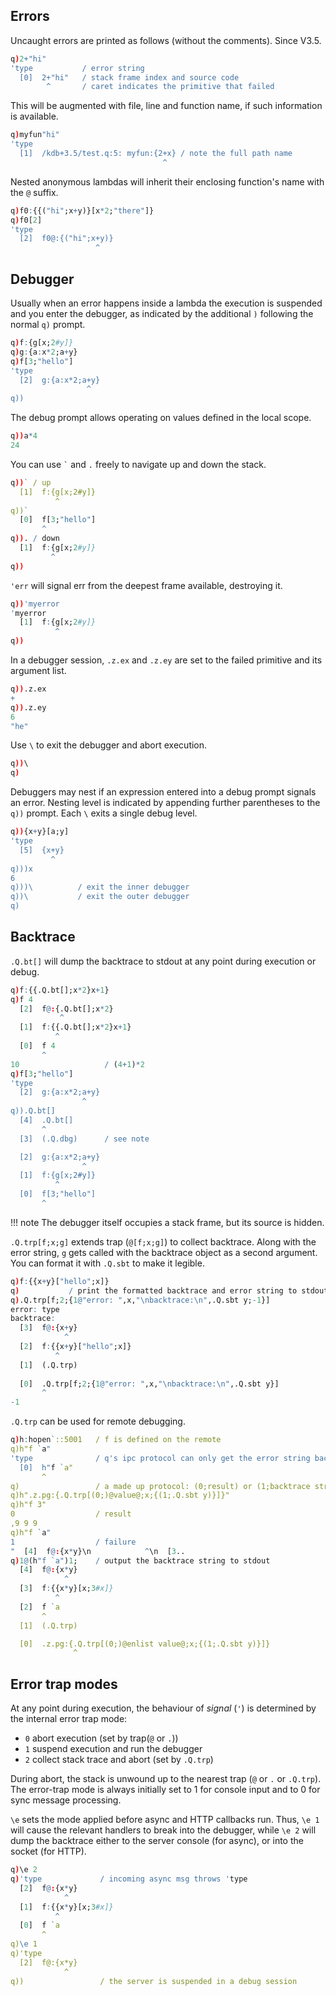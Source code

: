 ## Errors

Uncaught errors are printed as follows (without the comments). Since V3.5. 
```q
q)2+"hi"
'type           / error string
  [0]  2+"hi"   / stack frame index and source code
        ^       / caret indicates the primitive that failed
```
This will be augmented with file, line and function name, if such information is available.
```q
q)myfun"hi"
'type
  [1]  /kdb+3.5/test.q:5: myfun:{2+x} / note the full path name
                                  ^
```
Nested anonymous lambdas will inherit their enclosing function's name with the `@` suffix.
```q
q)f0:{{("hi";x+y)}[x*2;"there"]}
q)f0[2]
'type
  [2]  f0@:{("hi";x+y)}
                   ^
```


## Debugger

Usually when an error happens inside a lambda the execution is suspended and you enter the debugger, as indicated by the additional `)` following the normal
`q)` prompt.
```q
q)f:{g[x;2#y]}
q)g:{a:x*2;a+y}
q)f[3;"hello"]
'type
  [2]  g:{a:x*2;a+y}
                 ^
q))
```
The debug prompt allows operating on values defined in the local scope.
```q
q))a*4
24
```
You can use `` ` `` and `.` freely to navigate up and down the stack.
```q
q))` / up
  [1]  f:{g[x;2#y]}
          ^
q))`
  [0]  f[3;"hello"]
       ^
q)). / down
  [1]  f:{g[x;2#y]}
         ^
q))
```
`'err` will signal err from the deepest frame available, destroying it.
```q
q))'myerror
'myerror
  [1]  f:{g[x;2#y]}
          ^
q))
```
In a debugger session, `.z.ex` and `.z.ey` are set to the failed primitive and its argument list.
```q
q)).z.ex
+
q)).z.ey
6
"he"
```
Use `\` to exit the debugger and abort execution.
```q
q))\
q)
```
Debuggers may nest if an expression entered into a debug prompt signals an error. Nesting level is indicated by appending further parentheses to the `q))` prompt. Each `\` exits a single debug level.
```q
q)){x+y}[a;y]
'type
  [5]  {x+y}
         ^
q)))x
6
q)))\          / exit the inner debugger
q))\           / exit the outer debugger
q)
```


## Backtrace

`.Q.bt[]` will dump the backtrace to stdout at any point during execution or debug.
```q
q)f:{{.Q.bt[];x*2}x+1}
q)f 4
  [2]  f@:{.Q.bt[];x*2}
           ^
  [1]  f:{{.Q.bt[];x*2}x+1}
          ^
  [0]  f 4
       ^
10                   / (4+1)*2
q)f[3;"hello"]
'type
  [2]  g:{a:x*2;a+y}
                ^
q)).Q.bt[]
  [4]  .Q.bt[]
       ^
  [3]  (.Q.dbg)      / see note

  [2]  g:{a:x*2;a+y}
                ^
  [1]  f:{g[x;2#y]}
          ^
  [0]  f[3;"hello"]
       ^ 
```

!!! note 
    The debugger itself occupies a stack frame, but its source is hidden.

`.Q.trp[f;x;g]` extends trap (`@[f;x;g]`) to collect backtrace. Along with the error string, `g` gets called with the backtrace object as a second argument. You can format it with `.Q.sbt` to make it legible.
```q
q)f:{{x+y}["hello";x]}
q)           / print the formatted backtrace and error string to stdout
q).Q.trp[f;2;{1@"error: ",x,"\nbacktrace:\n",.Q.sbt y;-1}] 
error: type
backtrace:
  [3]  f@:{x+y}
            ^
  [2]  f:{{x+y}["hello";x]}
          ^
  [1]  (.Q.trp)
 
  [0]  .Q.trp[f;2;{1@"error: ",x,"\nbacktrace:\n",.Q.sbt y}]
       ^
-1
```
`.Q.trp` can be used for remote debugging.
```q
q)h:hopen`::5001   / f is defined on the remote
q)h"f `a"           
'type              / q's ipc protocol can only get the error string back
  [0]  h"f `a"
       ^
q)                 / a made up protocol: (0;result) or (1;backtrace string)
q)h".z.pg:{.Q.trp[(0;)@value@;x;{(1;.Q.sbt y)}]}"
q)h"f 3"
0                  / result
,9 9 9             
q)h"f `a"
1                  / failure
"  [4]  f@:{x*y}\n            ^\n  [3..
q)1@(h"f `a")1;    / output the backtrace string to stdout
  [4]  f@:{x*y}
            ^
  [3]  f:{{x*y}[x;3#x]}
          ^
  [2]  f `a
       ^
  [1]  (.Q.trp)

  [0]  .z.pg:{.Q.trp[(0;)@enlist value@;x;{(1;.Q.sbt y)}]}
              ^
```


## Error trap modes

At any point during execution, the behaviour of _signal_ (`'`) is determined by the internal error trap mode:

- `0`  abort execution (set by trap(`@` or `.`))
- `1`  suspend execution and run the debugger
- `2`  collect stack trace and abort (set by `.Q.trp`)

During abort, the stack is unwound up to the nearest trap (`@` or `.` or `.Q.trp`). The error-trap mode is always initially set to 1 for console input and to 0 for sync message processing.

`\e` sets the mode applied before async and HTTP callbacks run. Thus, `\e 1` will cause the relevant handlers to break into the debugger, while `\e 2` will dump the backtrace either to the server console (for async), or into the socket (for HTTP).
```q
q)\e 2
q)'type             / incoming async msg throws 'type
  [2]  f@:{x*y}
            ^
  [1]  f:{{x*y}[x;3#x]}
          ^
  [0]  f `a
       ^
q)\e 1
q)'type             
  [2]  f@:{x*y}
            ^
q))                 / the server is suspended in a debug session
```